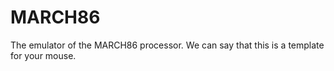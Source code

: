 # MARCH86
The emulator of the MARCH86 processor. We can say that this is a template for your mouse.
